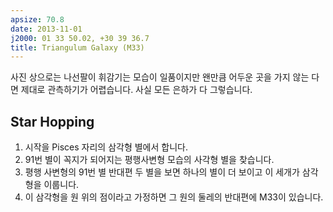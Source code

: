 ```yaml
---
apsize: 70.8
date: 2013-11-01
j2000: 01 33 50.02, +30 39 36.7
title: Triangulum Galaxy (M33)
---
```


사진 상으로는 나선팔이 휘감기는 모습이 일품이지만 왠만큼 어두운 곳을 가지 않는
다면 제대로 관측하기가 어렵습니다. 사실 모든 은하가 다 그렇습니다.

Star Hopping
------------

1.  시작을 Pisces 자리의 삼각형 별에서 합니다.
2.  91번 별이 꼭지가 되어지는 평행사변형 모습의 사각형 별을 찾습니다.
3.  평행 사변형의 91번 별 반대편 두 별을 보면 하나의 별이 더 보이고 이 세개가
    삼각형을 이룹니다.
4.  이 삼각형을 원 위의 점이라고 가정하면 그 원의 둘레의 반대편에 M33이
    있습니다.